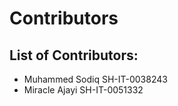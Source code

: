 # Contributors

## List of Contributors:

- Muhammed Sodiq SH-IT-0038243
- Miracle Ajayi SH-IT-0051332